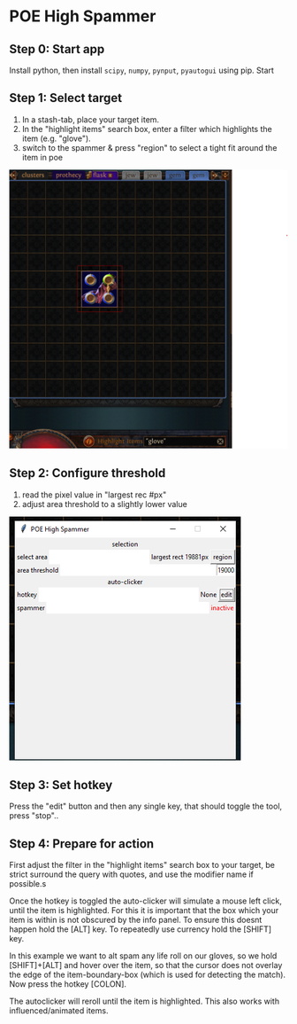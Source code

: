 # POE High Spammer

## Step 0: Start app

Install python, then install `scipy`, `numpy`, `pynput`, `pyautogui` using pip.
Start

## Step 1: Select target

1. In a stash-tab, place your target item.
2. In the "highlight items" search box, enter a filter which highlights the item (e.g. "glove").
3. switch to the spammer & press "region" to select a tight fit around the item in poe

![Select target area](img/select-target.png)

## Step 2: Configure threshold

1. read the pixel value in "largest rec #px"
2. adjust area threshold to a slightly lower value

![Configure area threshold](img/configure-threshold.png)

## Step 3: Set hotkey

Press the "edit" button and then any single key, that should toggle the tool, press "stop"..

## Step 4: Prepare for action

First adjust the filter in the "highlight items" search box to your target, be strict surround the query with quotes, and use the modifier name if possible.s

Once the hotkey is toggled the auto-clicker will simulate a mouse left click, until the item is highlighted.
For this it is important that the box which your item is within is not obscured by the info panel.
To ensure this doesnt happen hold the [ALT] key.
To repeatedly use currency hold the [SHIFT] key.

In this example we want to alt spam any life roll on our gloves, so we hold [SHIFT]+[ALT] and hover over the item, so that the cursor does not overlay the edge of the item-boundary-box (which is used for detecting the match).
Now press the hotkey [COLON].

The autoclicker will reroll until the item is highlighted. This also works with influenced/animated items.
